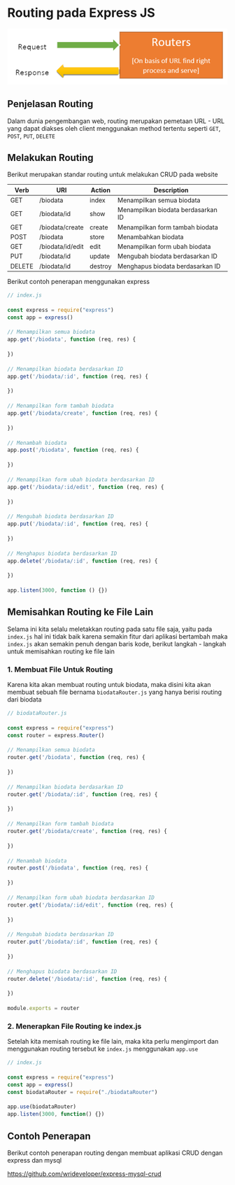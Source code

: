 # Routing pada Express JS

![Routes](routes.png)

## Penjelasan Routing

Dalam dunia pengembangan web, routing merupakan pemetaan URL - URL yang dapat diakses oleh client menggunakan method tertentu seperti `GET`, `POST`, `PUT`, `DELETE`

## Melakukan Routing

Berikut merupakan standar routing untuk melakukan CRUD pada website

| Verb   | URI              | Action  | Description                        |
| ------ | ---------------- | ------- | ---------------------------------- |
| GET    | /biodata         | index   | Menampilkan semua biodata          |
| GET    | /biodata/id      | show    | Menampilkan biodata berdasarkan ID |
| GET    | /biodata/create  | create  | Menampilkan form tambah biodata    |
| POST   | /biodata         | store   | Menambahkan biodata                |
| GET    | /biodata/id/edit | edit    | Menampilkan form ubah biodata      |
| PUT    | /biodata/id      | update  | Mengubah biodata berdasarkan ID    |
| DELETE | /biodata/id      | destroy | Menghapus biodata berdasarkan ID   |

Berikut contoh penerapan menggunakan express

```Javascript
// index.js

const express = require("express")
const app = express()

// Menampilkan semua biodata
app.get('/biodata', function (req, res) {
  
})

// Menampilkan biodata berdasarkan ID
app.get('/biodata/:id', function (req, res) {
  	
})

// Menampilkan form tambah biodata
app.get('/biodata/create', function (req, res) {
  	
})

// Menambah biodata
app.post('/biodata', function (req, res) {
  
})

// Menampilkan form ubah biodata berdasarkan ID
app.get('/biodata/:id/edit', function (req, res) {
  
})

// Mengubah biodata berdasarkan ID
app.put('/biodata/:id', function (req, res) {

})

// Menghapus biodata berdasarkan ID
app.delete('/biodata/:id', function (req, res) {

})

app.listen(3000, function () {})
```

## Memisahkan Routing ke File Lain

Selama ini kita selalu meletakkan routing pada satu file saja, yaitu pada `index.js` hal ini tidak baik karena semakin fitur dari aplikasi bertambah maka `index.js` akan semakin penuh dengan baris kode, berikut langkah - langkah untuk memisahkan routing ke file lain

### 1. Membuat File Untuk Routing

Karena kita akan membuat routing untuk biodata, maka disini kita akan membuat sebuah file bernama `biodataRouter.js` yang hanya berisi routing dari biodata

```javascript
// biodataRouter.js

const express = require("express")
const router = express.Router()

// Menampilkan semua biodata
router.get('/biodata', function (req, res) {
  	
})

// Menampilkan biodata berdasarkan ID
router.get('/biodata/:id', function (req, res) {
  	
})

// Menampilkan form tambah biodata
router.get('/biodata/create', function (req, res) {
  	
})

// Menambah biodata
router.post('/biodata', function (req, res) {
  
})

// Menampilkan form ubah biodata berdasarkan ID
router.get('/biodata/:id/edit', function (req, res) {
  
})

// Mengubah biodata berdasarkan ID
router.put('/biodata/:id', function (req, res) {

})

// Menghapus biodata berdasarkan ID
router.delete('/biodata/:id', function (req, res) {

})

module.exports = router
```

### 2. Menerapkan File Routing ke index.js

Setelah kita memisah routing ke file lain, maka kita perlu mengimport dan menggunakan routing tersebut ke `index.js` menggunakan `app.use`

```javascript
// index.js

const express = require("express")
const app = express()
const biodataRouter = require("./biodataRouter")

app.use(biodataRouter)
app.listen(3000, function() {})
```

## Contoh Penerapan

Berikut contoh penerapan routing dengan membuat aplikasi CRUD dengan express dan mysql

https://github.com/wrideveloper/express-mysql-crud
